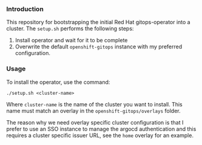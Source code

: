 ### Introduction

This repository for bootstrapping the initial Red Hat gitops-operator into a cluster. The `setup.sh` performs the following steps:

1. Install operator and wait for it to be complete
2. Overwrite the default `openshift-gitops` instance with my preferred configuration.

### Usage

To install the operator, use the command:

```
./setup.sh <cluster-name>
```

Where `cluster-name` is the name of the cluster you want to install. This name must match an overlay in the `openshift-gitops/overlays` folder.

The reason why we need overlay specific cluster configuration is that I prefer to use an SSO instance to manage the argocd authentication and this requires a cluster specific issuer URL, see the `home` overlay for an example.